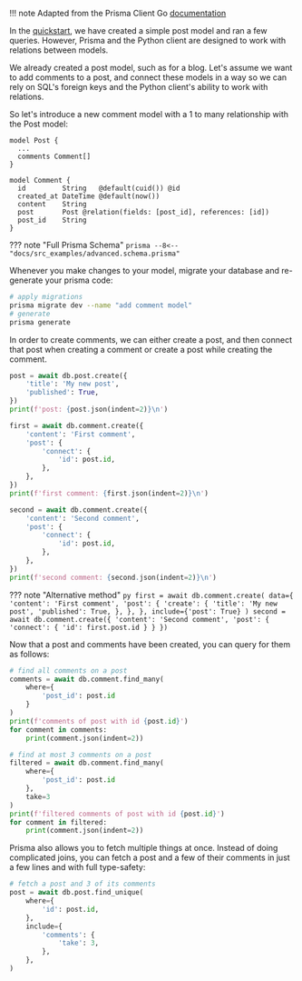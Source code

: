 !!! note
    Adapted from the Prisma Client Go [documentation](https://github.com/steebchen/prisma-client-go/blob/main/docs/pages/docs/getting-started/advanced.md)

In the [quickstart](quickstart.md), we have created a simple post model and ran a few queries. However, Prisma and the
Python client are designed to work with relations between models.

We already created a post model, such as for a blog. Let's assume we want to add comments to a post, and connect these
models in a way so we can rely on SQL's foreign keys and the Python client's ability to work with relations.

So let's introduce a new comment model with a 1 to many relationship with the Post model:

```prisma
model Post {
  ...
  comments Comment[]
}

model Comment {
  id         String   @default(cuid()) @id
  created_at DateTime @default(now())
  content    String
  post       Post @relation(fields: [post_id], references: [id])
  post_id    String
}
```

??? note "Full Prisma Schema"
    ```prisma
    --8<-- "docs/src_examples/advanced.schema.prisma"
    ```

Whenever you make changes to your model, migrate your database and re-generate your prisma code:

```sh
# apply migrations
prisma migrate dev --name "add comment model"
# generate
prisma generate
```

In order to create comments, we can either create a post, and then connect that post when creating a comment or create a post while creating the comment.

```py
post = await db.post.create({
    'title': 'My new post',
    'published': True,
})
print(f'post: {post.json(indent=2)}\n')

first = await db.comment.create({
    'content': 'First comment',
    'post': {
        'connect': {
            'id': post.id,
        },
    },
})
print(f'first comment: {first.json(indent=2)}\n')

second = await db.comment.create({
    'content': 'Second comment',
    'post': {
        'connect': {
            'id': post.id,
        },
    },
})
print(f'second comment: {second.json(indent=2)}\n')
```

??? note "Alternative method"
    ```py
    first = await db.comment.create(
        data={
            'content': 'First comment',
            'post': {
                'create': {
                    'title': 'My new post',
                    'published': True,
                },
            },
        },
        include={'post': True}
    )
    second = await db.comment.create({
        'content': 'Second comment',
        'post': {
            'connect': {
                'id': first.post.id
            }
        }
    })
    ```

Now that a post and comments have been created, you can query for them as follows:

```py
# find all comments on a post
comments = await db.comment.find_many(
    where={
        'post_id': post.id
    }
)
print(f'comments of post with id {post.id}')
for comment in comments:
    print(comment.json(indent=2))

# find at most 3 comments on a post
filtered = await db.comment.find_many(
    where={
        'post_id': post.id
    },
    take=3
)
print(f'filtered comments of post with id {post.id}')
for comment in filtered:
    print(comment.json(indent=2))
```

Prisma also allows you to fetch multiple things at once. Instead of doing complicated joins, you can fetch a post and a
few of their comments in just a few lines and with full type-safety:

```py
# fetch a post and 3 of its comments
post = await db.post.find_unique(
    where={
        'id': post.id,
    },
    include={
        'comments': {
            'take': 3,
        },
    },
)
```


<!-- TODO: add reference to the API reference documentation once added -->
